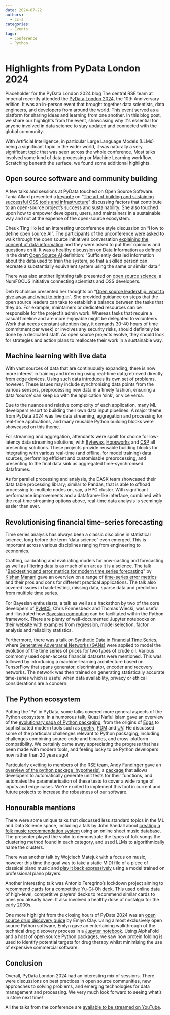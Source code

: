 ```yaml
---
date: 2024-07-22
authors:
  - cc-a
categories:
  - Events
tags:
  - Conference
  - Python
---
```


# Highlights from PyData London 2024

Placeholder for the PyData London 2024 blog
The central RSE team at Imperial recently attended the [PyData London 2024](https://pydata.org/london2024/), the 10th Anniversary edition. It was an in-person event that brought together data scientists, data engineers, and developers from around the world. This event served as a platform for sharing ideas and learning from one another. In this blog post, we share our highlights from the event, showcasing why it's essential for anyone involved in data science to stay updated and connected with the global community.

With Artificial Intelligence, in particular Large Language Models (LLMs) being a significant topic in the wider world, it was naturally a very significant topic that was seen across the whole conference. Most talks involved some kind of data processing or Machine Learning workflow. Scratching beneath the surface, we found some additional highlights.

## Open source software and community building

A few talks and sessions at PyData touched on Open Source Software. Tania Allard presented a [keynote](https://www.youtube.com/watch?v=9AuuhrQDv0E&list=PLGVZCDnMOq0rrhYTNedKKuJ9716fEaAdK&index=29) on “[The art of building and sustaining successful OSS tools and infrastructure](https://speakerdeck.com/trallard/2024-pydata-lndn)” discussing factors that contribute to an open-source project’s success and sustainability. She also touched upon how to empower developers, users, and maintainers in a sustainable way and not at the expense of the open-source ecosystem.

Cheuk Ting Ho led an interesting unconference style discussion on “How to define open source AI”. The participants of the unconference were asked to walk through the open source initiative’s conversation [explaining the concept of data information](https://discuss.opensource.org/t/explaining-the-concept-of-data-information/401) and they were asked to put their opinions and questions on it. It was a healthy discussion on Data Information as defined in the draft [Open Source AI](https://opensource.org/blog/open-source-ai-definition-weekly-update-june-17) definition: “Sufficiently detailed information about the data used to train the system, so that a skilled person can recreate a substantially equivalent system using the same or similar data.”

There was also another lightning talk presented on [open source science](https://www.opensource.science/), a NumFOCUS initiative connecting scientists and OSS developers.

Deb Nicholson presented her thoughts on “[Open source leadership: what to give away and what to bring in](https://www.youtube.com/watch?v=qqZP7OBTL70&list=PLGVZCDnMOq0rrhYTNedKKuJ9716fEaAdK&index=48)”. She provided guidance on steps that the open source leaders can take to establish a balance between the tasks that they do. For example, maintainers or dedicated resources can be responsible for the project’s admin work. Whereas tasks that require a casual timeline and are more enjoyable might be delegated to volunteers. Work that needs constant attention (say, it demands 30-40 hours of time commitment per week) or involves any security risks, should definitely be done by a dedicated staff. As open source projects evolve, they should look for strategies and action plans to reallocate their work in a sustainable way.

## Machine learning with live data

With vast sources of data that are continuously expanding, there is now more interest in training and inferring using real-time data,retrieved directly from edge devices. Using such data introduces its own set of problems, however. These issues may include synchronising data points from the various sensors, preprocessing new data in a timely fashion, ensuring a data ‘source’ can keep up with the application ‘sink’, or vice versa.

Due to the nuance and relative complexity of each application, many ML developers resort to building their own data input pipelines. A major theme from PyData 2024 was live data streaming, aggregation and processing for real-time applications, and many reusable Python building blocks were showcased on this theme.

For streaming and aggregation, attendants were spoilt for choice for low-latency data streaming solutions, with [Bytewax](https://bytewax.io/), [Hopsworks](https://www.hopsworks.ai/) and [CSP](https://docs.cloudera.com/csp-ce/latest/index.html) all presenting solutions. These projects provide reusable building blocks for integrating with various real-time (and offline, for model training) data sources, performing efficient and customisable preprocessing, and presenting to the final data sink as aggregated time-synchronised dataframes.

As for parallel processing and analysis, the DASK team showcased their data table processing library; similar to Pandas, that is able to offload processing to multiple nodes on, say, a HPC cluster. With significant performance improvements and a dataframe-like interface, combined with the real-time streaming options above, real-time data analysis is seemingly easier than ever.

## Revolutionising financial time-series forecasting

Time series analysis has always been a classic discipline in statistical science, long before the term “data science” even emerged. This is important across various disciplines ranging from engineering to economics.

Crafting, calibrating and evaluating models for now-casting and forecasting as well as filtering data is as much of an art as it is a science. The talk "[Backtesting and error metrics for modern time series forecasting](https://www.youtube.com/watch?v=dSTXd8Hx728&list=PLGVZCDnMOq0rrhYTNedKKuJ9716fEaAdK&index=47)" by [Kishan Manani](https://github.com/KishManani/PyDataLondon2024) gave an overview on a range of [time-series error metrics](https://link.springer.com/article/10.1007/s10618-022-00894-5) and their pros and cons for different practical applications. The talk also covered issues in back-testing, missing data, sparse data and prediction from multiple time series.

For Bayesian enthusiasts, a talk as well as a hackathon by two of the core developers of [PyMC5](https://www.pymc.io/welcome.html), Chris Fonnesbeck and Thomas Wiecki, was useful and illustrated how [Bayesian computing](https://www.youtube.com/watch?v=99Rmi_CjqME&list=PLGVZCDnMOq0rrhYTNedKKuJ9716fEaAdK&index=12) can be facilitated within the Python framework. There are plenty of well-documented Jupyter notebooks on their [website](https://www.pymc.io/projects/docs/en/stable/learn/core_notebooks/pymc_overview.html) with [examples](https://www.pymc.io/projects/examples/en/latest/gallery.html) from regression, model selection, factor analysis and reliability statistics.

Furthermore, there was a talk on [Synthetic Data in Financial Time Series](https://www.youtube.com/watch?v=VXbRP2a0ABg&list=PLGVZCDnMOq0rrhYTNedKKuJ9716fEaAdK&index=39), where [Generative Adversarial Networks (GANs)](https://en.wikipedia.org/wiki/Generative_adversarial_network) were applied to model the evolution of the time series of prices for two types of crude oil. Various commonly used open-access financial datasets were mentioned. This was followed by introducing a machine-learning architecture based on TensorFlow that spans generator, discriminator, encoder and recovery networks. The network was then trained on generating statistically accurate time-series which is useful when data availability, privacy or ethical considerations are a concern.

## The Python ecosystem

Putting the 'Py' in PyData, some talks covered more general aspects of the Python ecosystem. In a humorous talk, Quazi Nafiul Islam gave an overview of the [evolutionary saga of Python packaging](https://youtu.be/95pi4210XAM?si=dY-6IBxAfZCuDojD), from the origins of [Eggs](https://python101.pythonlibrary.org/chapter38_eggs.html) to sophisticated modern tools such as [poetry](https://python-poetry.org/), [PDM](https://pdm-project.org/en/latest/) and [UV](https://astral.sh/blog/uv). He discussed some of the particular challenges relevant to Python packaging, including challenges combining source code and binaries, and cross-platform compatibility. We certainly came away appreciating the progress that has been made with modern tools, and feeling lucky to be Python developers now rather than 20 years ago!

Particularly exciting to members of the RSE team, Andy Fundinger gave an [overview of the python package 'hypothesis'](https://youtu.be/NL7-eNPr_oI?si=WI7II3v5mt7Wz-b4), a [package](https://hypothesis.readthedocs.io/en/latest/) that allows developers to automatically generate unit tests for their functions, and automates the parameterisation of these tests to cover a wide range of inputs and edge cases. We're excited to implement this tool in current and future projects to increase the robustness of our software.

## Honourable mentions

There were some unique talks that discussed less standard topics in the ML and Data Science space, including a talk by John Sandall about [creating a folk music recommendation system](https://www.youtube.com/watch?v=kifvWDrld2s) using an online sheet music database. The presenter played the violin to demonstrate the types of folk songs the clustering method found in each category, and used LLMs to algorithmically name the clusters.

There was another talk by Wojciech Matejuk with a focus on music, however this time the goal was to take a static MIDI file of a piece of classical piano music and [play it back expressively](https://www.youtube.com/watch?v=nUmLL61OYCc) using a model trained on professional piano players.

Another interesting talk was Antonio Feregrino’s lockdown project aiming to [recommend cards for a competitive Yu-Gi-Oh deck](https://www.youtube.com/watch?v=kYtj7spnppE). This used online data of high-level, competitive players’ decks to recommend similar cards to ones you already have. It also involved a healthy dose of nostalgia for the early 2000s.

One more highlight from the closing hours of PyData 2024 was an [open source drug discovery guide](https://www.youtube.com/watch?v=1H5Xywx0Hz8) by Emlyn Clay. Using almost exclusively open source Python software, Emlyn gave an entertaining walkthrough of the technical drug discovery process in a [Jupyter notebook](https://github.com/EmlynC/emlyn-ipython-notebooks/blob/master/protein_folding_drug_discovery/protein_folding_drug_discovery.ipynb). Using AlphaFold and a host of open source Python packages, we saw how protein folding is used to identify potential targets for drug therapy whilst minimising the use of expensive commercial software.

## Conclusion

Overall, PyData London 2024 had an interesting mix of sessions. There were discussions on best practices in open source communities, new approaches to solving problems, and emerging technologies for data management and processing. We very much look forward to seeing what’s in store next time!

All the talks from the conference are [available to be streamed on YouTube](https://www.youtube.com/playlist?list=PLGVZCDnMOq0rrhYTNedKKuJ9716fEaAdK).
